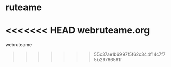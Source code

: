 # ruteame
<<<<<<< HEAD
webruteame.org
=======
webruteame
>>>>>>> 55c37ae1b6997f5f62c344f14c7f75b26766561f
